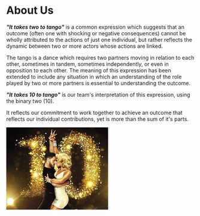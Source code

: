 # About Us

**_"It takes two to tango"_** is a common expression which suggests that an outcome
(often one with shocking or negative consequences) cannot be wholly attributed to 
the actions of just one individual, but rather reflects the dynamic between two 
or more actors whose actions are linked.

The tango is a dance which requires two partners moving in relation to each other, 
sometimes in tandem, sometimes independently, or even in opposition to each other.
The meaning of this expression has been extended to include any situation in which
an understanding of the role played by two or more partners is essential to 
understanding the outcome.

**_"It takes 10 to tango"_** is our team's interpretation of this expression, 
using the binary two (10).

It reflects our commitment to work together to achieve 
an outcome that reflects our individual contributions, yet is more than the sum
of it's parts.

<img src="/images/10 to Tango.jpg" />
